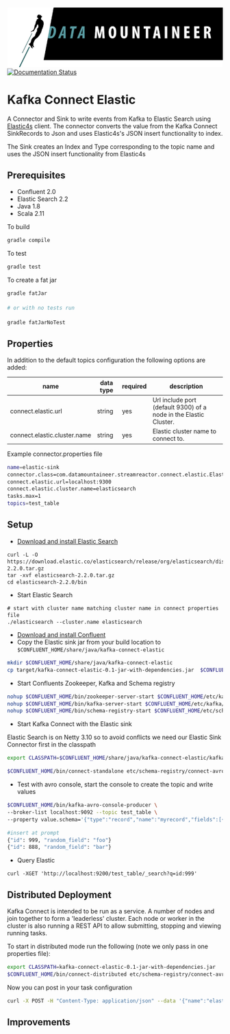 ![](../images/DM-logo.jpg)
[![Documentation Status](http://docs.datamountaineer.com/en/latest/badge/?version=latest)](http://docs.datamountaineer.com/en/latest/elastic.html)

# Kafka Connect Elastic

A Connector and Sink to write events from Kafka to Elastic Search using [Elastic4s](https://github.com/sksamuel/elastic4s) client. The connector converts the value from the Kafka Connect SinkRecords to Json and uses Elastic4s's JSON insert functionality to index.

The Sink creates an Index and Type corresponding to the topic name and uses the JSON insert functionality from Elastic4s

## Prerequisites
* Confluent 2.0
* Elastic Search 2.2
* Java 1.8 
* Scala 2.11

To build

```bash
gradle compile
```

To test

```bash
gradle test
```

To create a fat jar

```bash
gradle fatJar

# or with no tests run

gradle fatJarNoTest
```


## Properties

In addition to the default topics configuration the following options are added:

name | data type | required | description
-----|-----------|----------|------------
connect.elastic.url | string | yes | Url include port (default 9300) of a node in the Elastic Cluster.
connect.elastic.cluster.name | string | yes | Elastic cluster name to connect to. 

Example connector.properties file

```bash 
name=elastic-sink
connector.class=com.datamountaineer.streamreactor.connect.elastic.ElasticSinkConnector
connect.elastic.url=localhost:9300
connect.elastic.cluster.name=elasticsearch
tasks.max=1
topics=test_table
```


## Setup

* [Download and install Elastic Search](http://cassandra.apache.org/)

```
curl -L -O https://download.elastic.co/elasticsearch/release/org/elasticsearch/distribution/tar/elasticsearch/2.2.0/elasticsearch-2.2.0.tar.gz
tar -xvf elasticsearch-2.2.0.tar.gz
cd elasticsearch-2.2.0/bin
```

* Start Elastic Search

```
# start with cluster name matching cluster name in connect properties file
./elasticsearch --cluster.name elasticsearch
```

* [Download and install Confluent](http://www.confluent.io/)
* Copy the Elastic sink jar from your build location to `$CONFLUENT_HOME/share/java/kafka-connect-elastic`

```bash
mkdir $CONFLUENT_HOME/share/java/kafka-connect-elastic
cp target/kafka-connect-elastic-0.1-jar-with-dependencies.jar  $CONFLUENT_HOME/share/java/kafka-connect-elastic/
```

* Start Confluents Zookeeper, Kafka and Schema registry

```bash
nohup $CONFLUENT_HOME/bin/zookeeper-server-start $CONFLUENT_HOME/etc/kafka/zookeeper.properties &
nohup $CONFLUENT_HOME/bin/kafka-server-start $CONFLUENT_HOME/etc/kafka/server.properties &
nohup $CONFLUENT_HOME/bin/schema-registry-start $CONFLUENT_HOME/etc/schema-registry/schema-registry.properties &"
```
    
* Start Kafka Connect with the Elastic sink

Elastic Search is on Netty 3.10 so to avoid conflicts we need our Elastic Sink Connector first in the classpath

```bash
export CLASSPATH=$CONFLUENT_HOME/share/java/kafka-connect-elastic/kafka-connect-elastic-0.1-jar-with-dependencies.jar
```

```bash
$CONFLUENT_HOME/bin/connect-standalone etc/schema-registry/connect-avro-standalone.properties etc/kafka-connect-elastic/elastic.properties
```    

* Test with avro console, start the console to create the topic and write values

```bash
$CONFLUENT_HOME/bin/kafka-avro-console-producer \
--broker-list localhost:9092 --topic test_table \
--property value.schema='{"type":"record","name":"myrecord","fields":[{"name":"id","type":"int"}, {"name":"random_field", "type": "string"}]}'
```
    
```bash
#insert at prompt
{"id": 999, "random_field": "foo"}
{"id": 888, "random_field": "bar"}
```
    
   * Query Elastic
    
```
curl -XGET 'http://localhost:9200/test_table/_search?q=id:999'
```

## Distributed Deployment
    
Kafka Connect is intended to be run as a service. A number of nodes and join together to form a 'leaderless' cluster. Each node or worker in
the cluster is also running a REST API to allow submitting, stopping and viewing running tasks.

To start in distributed mode run the following (note we only pass in one properties file):

```bash
export CLASSPATH=kafka-connect-elastic-0.1-jar-with-dependencies.jar
$CONFLUENT_HOME/bin/connect-distributed etc/schema-registry/connect-avro-distributed.properties
```

Now you can post in your task configuration

```bash
curl -X POST -H "Content-Type: application/json" --data '{"name":"elastic-sink","config" : { "connector.class":"com.datamountaineer.streamreactor.connect.elastic.ElasticSinkConnector","tasks.max":"1", "topics":"test_table","url":"localhost:9300", "cluster.name":"elasticsearch"}}' http://localhost:8083/connectors
```

## Improvements

